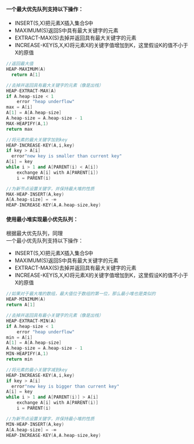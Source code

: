 #### 一个最大优先队列支持以下操作：
- INSERT(S,X)把元素X插入集合S中   
- MAXIMUM(S)返回S中具有最大关键字的元素   
- EXTRACT-MAX(S)去掉并返回具有最大关键字的元素   
- INCREASE-KEY(S,X,K)将元素X的关键字值增加到K，这里假设K的值不小于X的原值

```C++
//返回最大值
HEAP-MAXIMUM(A)
  return A[1]

//去掉并返回具有最大关键字的元素（像是出栈）
HEAP-EXTRACT-MAX(A)
if A.heap-size < 1
    error "heap underflow"
max = A[i]
A[1] = A[A.heap-size]
A.heap-size = A.heap-size - 1
MAX-HEAPIFY(A,1)
return max

//将元素的最大关键字加到key
HEAP-INCREASE-KEY(A,i,key)
if key > A[i]
  error"new key is smaller than current key"
A[i] = key
while i > 1 and A[PARENT(i) < A[i])
    exchange A[i] with A[PARENT[i])
    i = PARENT(i)

//为新节点设置关键字，并保持最大堆的性质
MAX-HEAP-INSERT(A,key)
A[A.heap-size] = -∞
HEAP-INCREASE-KEY(A,A.heap-size,key)
```

#### 使用最小堆实现最小优先队列：    
根据最大优先队列，同理    
一个最小优先队列支持以下操作：
- INSERT(S,X)把元素X插入集合S中   
- MAXIMUM(S)返回S中具有最大关键字的元素   
- EXTRACT-MAX(S)去掉并返回具有最大关键字的元素   
- INCREASE-KEY(S,X,K)将元素X的关键字值增加到K，这里假设K的值不小于X的原值

```C++
//如果对于最大堆的数组，最大值位于数组的第一位，那么最小堆也是类似的
HEAP-MINIMUM(A)
return A[1]

//去掉并返回具有最小关键字的元素（像是出栈）
HEAP-EXTRACT-MIN(A)
if A.heap-size < 1
    error "heap underflow"
min = A[i]
A[1] = A[A.heap-size]
A.heap-size = A.heap-size - 1
MIN-HEAPIFY(A,1)
return min

//将元素的最小关键字减到key
HEAP-INCREASE-KEY(A,i,key)
if key > A[i]
  error"new key is bigger than current key"
A[i] = key
while i > 1 and A[PARENT(i)] > A[i]
    exchange A[i] with A[PARENT(i)]
    i = PARENT(i)

//为新节点设置关键字，并保持最小堆的性质
MIN-HEAP-INSERT(A,key)
A[A.heap-size] = -∞
HEAP-INCREASE-KEY(A,A.heap-size,key)
```
